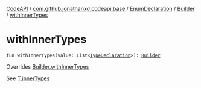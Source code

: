 [CodeAPI](../../../index.md) / [com.github.jonathanxd.codeapi.base](../../index.md) / [EnumDeclaration](../index.md) / [Builder](index.md) / [withInnerTypes](.)

# withInnerTypes

`fun withInnerTypes(value: List<`[`TypeDeclaration`](../../-type-declaration/index.md)`>): `[`Builder`](index.md)

Overrides [Builder.withInnerTypes](../../-inner-types-holder/-builder/with-inner-types.md)

See [T.innerTypes](#)

